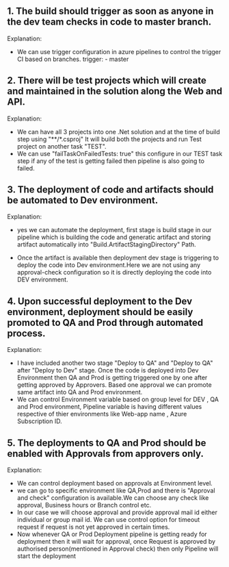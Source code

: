## 1. The build should trigger as soon as anyone in the dev team checks in code to master branch.

Explanation:

- We can use trigger configuration in azure pipelines to control the trigger CI based on branches.
   trigger:
      - master

## 2. There will be test projects which will create and maintained in the solution along the Web and API.

Explanation:
- We can have all 3 projects into one .Net solution and at the time of build step using "**/*.csproj" It will build both the projects and run Test project on another task "TEST".
- We can use "failTaskOnFailedTests: true" this configure in our TEST task step if any of the test is getting failed then pipeline is also going to failed.

## 3. The deployment of code and artifacts should be automated to Dev environment.

Explanation:

  - yes we can automate the deployment, first stage is build stage in our pipeline which is building the code and generatic artifact and storing artifact automatically into "Build.ArtifactStagingDirectory" Path.

  - Once the artifact is available then deployment dev stage is triggering to deploy the code into Dev environment.Here we are not using any approval-check configuration so it is directly deploying the code into DEV environment.


## 4. Upon successful deployment to the Dev environment, deployment should be easily promoted to QA and Prod through      automated process.

Explanation:
  - I have included another two stage "Deploy to QA" and "Deploy to QA" after "Deploy to Dev" stage. Once the code is deployed into  Dev Environment then QA and Prod is getting triggered one by one after getting approved by Approvers.
  Based one approval we can promote same artifact into QA and Prod environment.
  - We can control Environment variable based on group level for DEV , QA and Prod environment, Pipeline variable is having different values respective of thier environments like Web-app name , Azure Subscription ID.


## 5. The deployments to QA and Prod should be enabled with Approvals from approvers only.

Explanation:

  - We can control deployment based on approvals at Environment level.
  - we can go to specific environment like QA,Prod and there is "Approval and check" configuration is available.We can choose any check like approval, Business hours or Branch control etc.
  - In our case we will choose approval and provide approval mail id either individual or group mail id. We can use control option for timeout request if request is not yet approved in certain times.
  - Now whenever QA or Prod Deployment pipeline is getting ready for deployment then it will wait for approval, once Request is approved by authorised person(mentioned in Approval check) then only Pipeline will start the deployment
